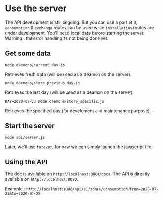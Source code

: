 # Use the server
The API development is still ongoing.
But you can use a part of it, `consumption` & `exchange` routes can be used while `installation` routes are under development.
You'll need local data before starting the server.
Warning : the error handling as not being done yet.


## Get some data

```
node daemons/current_day.js
```
Retrieves fresh data (will be used as a deamon on the server).
```
node daemons/store_previous_day.js
```
Retrieves the last day (will be used as a deamon on the server).
```
DAY=2020-07-23 node daemons/store_specific.js
```
Retrieves the specified day (for develoment and maintenance purpose).

## Start the server
```
node api/server.js
```
Later, we'll use `forever`, for now we can simply launch the javascript file.

## Using the API
The doc is available on `http://localhost:8080/docs`.
The API is directly available on `http://localhost:8080`.

Example : `http://localhost:8080/api/v1/zones/consumption?from=2020-07-22&to=2020-07-25`
